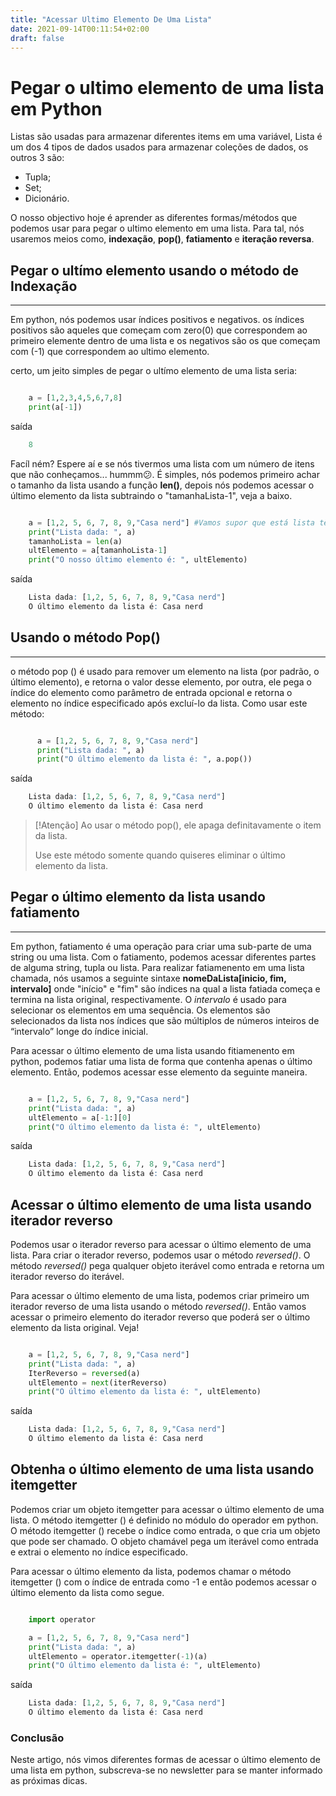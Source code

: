 ```yaml
---
title: "Acessar Ultimo Elemento De Uma Lista"
date: 2021-09-14T00:11:54+02:00
draft: false
---
```


# Pegar o ultimo elemento de uma lista em Python

Listas são usadas para armazenar diferentes  items em uma variável, Lista é um dos 4 tipos de dados usados
para armazenar coleções de dados, os outros 3 são: 

- Tupla;
- Set;
- Dicionário.

O nosso objectivo hoje é aprender as diferentes formas/métodos que podemos usar para pegar o ultimo elemento em uma lista.
Para tal, nós usaremos meios como, **indexação**, **pop()**, **fatiamento** e **iteração reversa**.

## Pegar o ultímo elemento usando o método de Indexação
---
Em python, nós podemos usar índices positivos e negativos. os índices positivos são aqueles que começam com zero(0) que correspondem ao primeiro elemente dentro de uma lista e os negativos são os que começam com (-1) que correspondem ao ultimo elemento.

certo, um jeito simples de pegar o ultímo elemento de uma lista seria:

````python

    a = [1,2,3,4,5,6,7,8]
    print(a[-1])
````

saída

``` r
    8
```

Facíl ném? Espere aí e se nós tivermos uma lista com um número de itens que não conheçamos... hummm😕.
É simples, nós podemos primeiro achar o tamanho da lista usando a função **len()**, depois nós podemos acessar o último
elemento da lista subtraindo o "tamanhaLista-1", veja a baixo.

````python

    a = [1,2, 5, 6, 7, 8, 9,"Casa nerd"] #Vamos supor que está lista têm um número de itens que não conheçamos.
    print("Lista dada: ", a)
    tamanhoLista = len(a)
    ultElemento = a[tamanhoLista-1]
    print("O nosso último elemento é: ", ultElemento)

````

saída

``` r
    Lista dada: [1,2, 5, 6, 7, 8, 9,"Casa nerd"]
    O último elemento da lista é: Casa nerd
```
 
## Usando o método Pop()
---

o método pop () é usado para remover um elemento na lista (por padrão, o último elemento), e retorna o valor desse elemento, por outra, ele pega o índice do elemento como parâmetro de entrada opcional e retorna o elemento no índice 
especificado após excluí-lo da lista.
Como usar este método:

````python

      a = [1,2, 5, 6, 7, 8, 9,"Casa nerd"]
      print("Lista dada: ", a)
      print("O último elemento da lista é: ", a.pop())
````

saída

``` r
    Lista dada: [1,2, 5, 6, 7, 8, 9,"Casa nerd"]
    O último elemento da lista é: Casa nerd
```

> [!Atenção]
> Ao usar o método pop(), ele apaga definitavamente o item da lista.
> 
> Use este método somente quando quiseres eliminar o último elemento da lista.

## Pegar o último elemento da lista usando fatiamento
---

Em python, fatiamento é uma operação para criar uma sub-parte de uma string ou uma lista. Com o
fatiamento, podemos acessar diferentes partes de alguma string, tupla ou lista.
Para realizar fatiamenento em uma lista chamada, nós usamos a seguinte sintaxe **nomeDaLista[inicio, fim, intervalo]** onde "início" e "fim" são índices na qual a lista fatiada começa e termina na lista original, respectivamente.
O *intervalo* é usado para selecionar os elementos em uma sequência. Os elementos são selecionados da lista nos índices que são múltiplos de números inteiros de “intervalo” longe do índice inicial.

Para acessar o último elemento de uma lista usando fitiamenento em python, podemos fatiar uma lista de forma que contenha apenas o último elemento. Então, podemos acessar esse elemento da seguinte maneira.

````python

    a = [1,2, 5, 6, 7, 8, 9,"Casa nerd"]
    print("Lista dada: ", a)
    ultElemento = a[-1:][0]
    print("O último elemento da lista é: ", ultElemento)
````

saída

``` r
    Lista dada: [1,2, 5, 6, 7, 8, 9,"Casa nerd"]
    O último elemento da lista é: Casa nerd
```

## Acessar o último elemento de uma lista usando iterador reverso

Podemos usar o iterador reverso para acessar o último elemento de uma lista. Para criar o iterador reverso, podemos usar
o método *reversed()*. O método *reversed()* pega qualquer objeto iterável como entrada e retorna um iterador reverso do iterável.

Para acessar o último elemento de uma lista, podemos criar primeiro  um iterador reverso de uma lista usando o método
*reversed()*. Então vamos acessar o primeiro elemento do iterador reverso que poderá ser o último elemento da lista original. Veja!


````python

    a = [1,2, 5, 6, 7, 8, 9,"Casa nerd"]
    print("Lista dada: ", a)
    IterReverso = reversed(a)
    ultElemento = next(iterReverso)
    print("O último elemento da lista é: ", ultElemento)
````

saída

``` r
    Lista dada: [1,2, 5, 6, 7, 8, 9,"Casa nerd"]
    O último elemento da lista é: Casa nerd
```

## Obtenha o último elemento de uma lista usando itemgetter

Podemos criar um objeto itemgetter para acessar o último elemento de uma lista. O método itemgetter () é definido no módulo do operador em python. O método itemgetter () recebe o índice como entrada, o que cria um objeto que pode ser chamado. O objeto chamável pega um iterável como entrada e extrai o elemento no índice especificado.

Para acessar o último elemento da lista, podemos chamar o método itemgetter () com o índice de entrada como -1 e então podemos acessar o último elemento da lista como segue.


````python

    import operator

    a = [1,2, 5, 6, 7, 8, 9,"Casa nerd"]
    print("Lista dada: ", a)
    ultElemento = operator.itemgetter(-1)(a)
    print("O último elemento da lista é: ", ultElemento)
````

saída

``` r
    Lista dada: [1,2, 5, 6, 7, 8, 9,"Casa nerd"]
    O último elemento da lista é: Casa nerd
```

### Conclusão

Neste artigo, nós vimos diferentes formas de acessar o último elemento de uma lista em python, subscreva-se no newsletter para se manter informado as próximas dicas.
